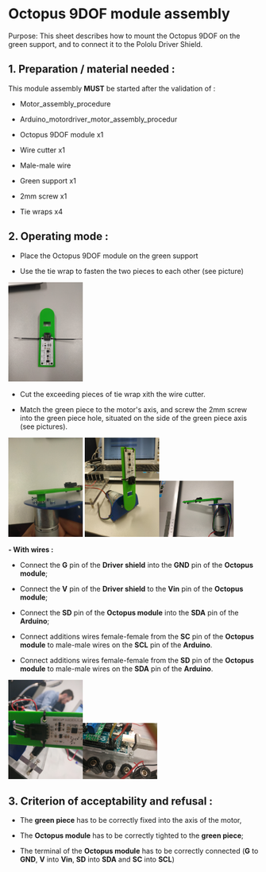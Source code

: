 

# Octopus 9DOF module assembly

Purpose: This sheet describes how to mount the Octopus 9DOF on the green support, 
and to connect it to the Pololu Driver Shield.

## 1. Preparation / material needed :

This module assembly **MUST** be started after the validation of :
- Motor_assembly_procedure 
- Arduino_motordriver_motor_assembly_procedur 

- Octopus 9DOF module x1                              
- Wire cutter x1
- Male-male wire
- Green support x1
- 2mm screw x1 
- Tie wraps x4


## 2. Operating mode :

- Place the Octopus 9DOF module on the green support


- Use the tie wrap to fasten the two pieces to each other (see picture)

<img src="./Images/IMG_20190320_151552.jpg" width="150px">

- Cut the exceeding pieces of tie wrap xith the wire cutter.

- Match the green piece to the motor's axis, and screw the 2mm screw into the 
green piece hole, situated on the side of the green piece axis (see pictures).

<img src="./Images/IMG_20190320_154352.jpg" width="150px"> <img src="./Images/IMG_20190320_152438.jpg" width="150px"><img src="./Images/IMG_20190320_152430.jpg" width="150px">



**- With wires :**

- Connect the **G** pin of the **Driver shield** into the **GND** pin of the **Octopus module**; 

- Connect the **V** pin of the **Driver shield** to the **Vin** pin of the **Octopus module**; 

- Connect the **SD** pin of the **Octopus module** into the **SDA** pin of the **Arduino**; 

- Connect additions wires female-female from the **SC** pin of the **Octopus module** to 
male-male wires on the **SCL** pin of the **Arduino**.

- Connect additions wires female-female from the **SD** pin of the **Octopus module** to 
male-male wires on the **SDA** pin of the **Arduino**.


<img src="./Images/IMG_20190320_164148.jpg" width="150px"><img src="./Images/IMG_20190320_164125.jpg" width="150px">



## 3. Criterion of acceptability and refusal :

- The **green piece** has to be correctly fixed into the axis of the motor, 

- The **Octopus module** has to be correctly tighted to the **green piece**; 

- The terminal of the **Octopus module** has to be correctly connected (**G** to **GND**, **V** into **Vin**, **SD** into **SDA** and **SC** into **SCL**)










